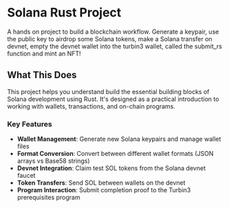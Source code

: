 # Solana Rust Project

A hands on project to build a blockchain workflow. Generate a keypair, use the public key to airdrop some Solana tokens, make a Solana transfer on devnet, empty the devnet wallet into the turbin3 wallet, called the submit_rs function and mint an NFT!

## What This Does

This project helps you understand build the essential building blocks of Solana development using Rust. It's designed as a practical introduction to working with wallets, transactions, and on-chain programs.

### Key Features

- **Wallet Management**: Generate new Solana keypairs and manage wallet files
- **Format Conversion**: Convert between different wallet formats (JSON arrays vs Base58 strings)
- **Devnet Integration**: Claim test SOL tokens from the Solana devnet faucet
- **Token Transfers**: Send SOL between wallets on the devnet
- **Program Interaction**: Submit completion proof to the Turbin3 prerequisites program


